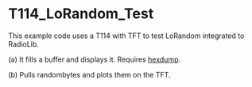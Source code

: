 # T114_LoRandom_Test

This example code uses a T114 with TFT to test LoRandom integrated to RadioLib.

(a) It fills a buffer and displays it. Requires [hexdump](https://github.com/Kongduino/hexdump).

(b) Pulls randombytes and plots them on the TFT.